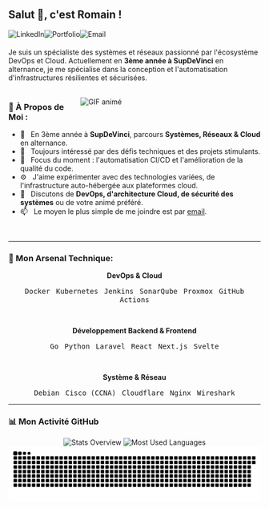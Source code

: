 ## Salut 👋, c'est Romain !
<a href="https://www.linkedin.com/in/romain-guillemot-..." target="_blank"><img align="left" alt="LinkedIn" src="https://img.shields.io/badge/LinkedIn-0077B5?style=for-the-badge&logo=linkedin&logoColor=white" height='22px'/></a>
<a href="https://romain-guillemot.dev" target="_blank"><img align="left" alt="Portfolio" src="https://img.shields.io/badge/Portfolio-252525?style=for-the-badge&logo=rss&logoColor=white" height='22px'/></a>
<a href="mailto:contact@romain-guillemot.dev"><img align="left" alt="Email" src="https://img.shields.io/badge/Email-D14836?style=for-the-badge&logo=gmail&logoColor=white" height='22px'/></a>
<br clear="left"/>

Je suis un spécialiste des systèmes et réseaux passionné par l'écosystème DevOps et Cloud. Actuellement en **3ème année à SupDeVinci** en alternance, je me spécialise dans la conception et l'automatisation d'infrastructures résilientes et sécurisées.
<br/>
<br/>

<img align="right" alt="GIF animé" src="https://i.pinimg.com/originals/0d/18/34/0d18349273c1f2f3f56a6a1656535d1f.gif" width="360px"/>

### 🧐 À Propos de Moi :

- 🔭 &nbsp; En 3ème année à **SupDeVinci**, parcours **Systèmes, Réseaux & Cloud** en alternance.
- 🤝 &nbsp; Toujours intéressé par des défis techniques et des projets stimulants.
- 🌱 &nbsp; Focus du moment : l'automatisation CI/CD et l'amélioration de la qualité du code.
- ⚙️ &nbsp; J'aime expérimenter avec des technologies variées, de l'infrastructure auto-hébergée aux plateformes cloud.
- 💬 &nbsp; Discutons de **DevOps, d'architecture Cloud, de sécurité des systèmes** ou de votre animé préféré.
- 📫 &nbsp; Le moyen le plus simple de me joindre est par [email](mailto:contact@romain-guillemot.dev).

<br clear="both">

---

### 🔨 Mon Arsenal Technique:

<p align="center">
  <strong>DevOps & Cloud</strong>
</p>
<p align="center">
  <kbd>Docker</kbd>&nbsp;&nbsp;
  <kbd>Kubernetes</kbd>&nbsp;&nbsp;
  <kbd>Jenkins</kbd>&nbsp;&nbsp;
  <kbd>SonarQube</kbd>&nbsp;&nbsp;
  <kbd>Proxmox</kbd>&nbsp;&nbsp;
  <kbd>GitHub Actions</kbd>
</p>
<br>
<p align="center">
  <strong>Développement Backend & Frontend</strong>
</p>
<p align="center">
  <kbd>Go</kbd>&nbsp;&nbsp;
  <kbd>Python</kbd>&nbsp;&nbsp;
  <kbd>Laravel</kbd>&nbsp;&nbsp;
  <kbd>React</kbd>&nbsp;&nbsp;
  <kbd>Next.js</kbd>&nbsp;&nbsp;
  <kbd>Svelte</kbd>
</p>
<br>
<p align="center">
  <strong>Système & Réseau</strong>
</p>
<p align="center">
  <kbd>Debian</kbd>&nbsp;&nbsp;
  <kbd>Cisco (CCNA)</kbd>&nbsp;&nbsp;
  <kbd>Cloudflare</kbd>&nbsp;&nbsp;
  <kbd>Nginx</kbd>&nbsp;&nbsp;
  <kbd>Wireshark</kbd>
</p>

---

### 📊 Mon Activité GitHub
<div align="center">
  <img src="https://raw.githubusercontent.com/Romain-GUILLEMOT/github-stats-transparent/output/generated/overview.svg" alt="Stats Overview">
  <img src="https://raw.githubusercontent.com/Romain-GUILLEMOT/github-stats-transparent/output/generated/languages.svg" alt="Most Used Languages">
</div>

<div align="center">
  <img src="dist/snake.svg" alt="Snake contribution graph" />
</div>
